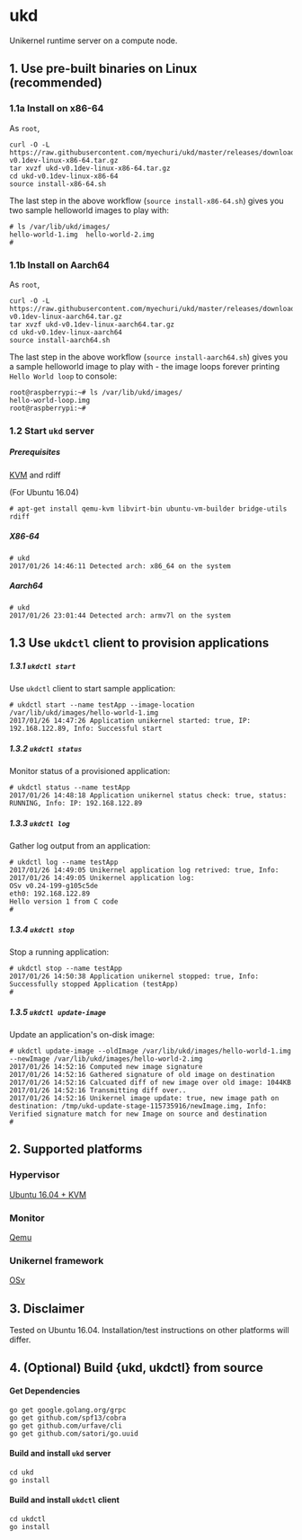 # ukd

Unikernel runtime server on a compute node.

## 1. Use pre-built binaries on Linux (recommended)

### 1.1a Install on x86-64

As ``root``,
```
curl -O -L https://raw.githubusercontent.com/myechuri/ukd/master/releases/download/v0.1dev/ukd-v0.1dev-linux-x86-64.tar.gz
tar xvzf ukd-v0.1dev-linux-x86-64.tar.gz 
cd ukd-v0.1dev-linux-x86-64
source install-x86-64.sh
```

The last step in the above workflow (``source install-x86-64.sh``) gives you two sample helloworld images to play with:
```
# ls /var/lib/ukd/images/
hello-world-1.img  hello-world-2.img
#
```

### 1.1b Install on Aarch64
As ``root``,
```
curl -O -L https://raw.githubusercontent.com/myechuri/ukd/master/releases/download/v0.1dev/ukd-v0.1dev-linux-aarch64.tar.gz
tar xvzf ukd-v0.1dev-linux-aarch64.tar.gz
cd ukd-v0.1dev-linux-aarch64
source install-aarch64.sh
```

The last step in the above workflow (``source install-aarch64.sh``) gives you a sample helloworld image to play with - the image loops forever printing ``Hello World loop`` to console:
```
root@raspberrypi:~# ls /var/lib/ukd/images/
hello-world-loop.img
root@raspberrypi:~#
```

###  1.2 Start ``ukd`` server

##### Prerequisites

[KVM](https://help.ubuntu.com/community/KVM/Installation) and rdiff


(For Ubuntu 16.04)
```
# apt-get install qemu-kvm libvirt-bin ubuntu-vm-builder bridge-utils rdiff
```

##### X86-64
```
# ukd
2017/01/26 14:46:11 Detected arch: x86_64 on the system
```

##### Aarch64
```
# ukd
2017/01/26 23:01:44 Detected arch: armv7l on the system
```

## 1.3 Use ``ukdctl`` client to provision applications

##### 1.3.1 ``ukdctl start``

Use ``ukdctl`` client to start sample application:
```
# ukdctl start --name testApp --image-location /var/lib/ukd/images/hello-world-1.img
2017/01/26 14:47:26 Application unikernel started: true, IP: 192.168.122.89, Info: Successful start
```

##### 1.3.2 ``ukdctl status``

Monitor status of a provisioned application:
```
# ukdctl status --name testApp
2017/01/26 14:48:18 Application unikernel status check: true, status: RUNNING, Info: IP: 192.168.122.89
```

##### 1.3.3 ``ukdctl log``

Gather log output from an application:
```
# ukdctl log --name testApp
2017/01/26 14:49:05 Unikernel application log retrived: true, Info: 
2017/01/26 14:49:05 Unikernel application log:
OSv v0.24-199-g105c5de
eth0: 192.168.122.89
Hello version 1 from C code
#
```

##### 1.3.4 ``ukdctl stop``

Stop a running application:
```
# ukdctl stop --name testApp
2017/01/26 14:50:38 Application unikernel stopped: true, Info: Successfully stopped Application (testApp)
#
```

##### 1.3.5 ``ukdctl update-image``

Update an application's on-disk image:
```
# ukdctl update-image --oldImage /var/lib/ukd/images/hello-world-1.img --newImage /var/lib/ukd/images/hello-world-2.img 
2017/01/26 14:52:16 Computed new image signature
2017/01/26 14:52:16 Gathered signature of old image on destination
2017/01/26 14:52:16 Calcuated diff of new image over old image: 1044KB
2017/01/26 14:52:16 Transmitting diff over..
2017/01/26 14:52:16 Unikernel image update: true, new image path on destination: /tmp/ukd-update-stage-115735916/newImage.img, Info: Verified signature match for new Image on source and destination
#
```

## 2. Supported platforms

### Hypervisor

[Ubuntu 16.04 + KVM](http://releases.ubuntu.com/16.04/)

### Monitor

[Qemu](http://wiki.qemu.org/Main_Page)

### Unikernel framework

[OSv](http://osv.io/)

## 3. Disclaimer

Tested on Ubuntu 16.04. Installation/test instructions on other platforms will differ.

## 4. (Optional) Build {ukd, ukdctl} from source

#### Get Dependencies
```
go get google.golang.org/grpc
go get github.com/spf13/cobra
go get github.com/urfave/cli
go get github.com/satori/go.uuid
```

#### Build and install ``ukd`` server

```
cd ukd
go install
```

#### Build and install ``ukdctl`` client

```
cd ukdctl
go install
```

